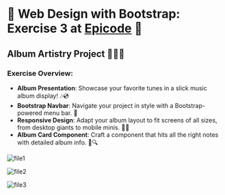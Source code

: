 # 🎨 Web Design with Bootstrap: Exercise 3 at [Epicode](https://epicode.com/) 🚀

## Album Artistry Project 🎼👨‍🎨

### Exercise Overview:

- **Album Presentation**: Showcase your favorite tunes in a slick music album display! 🎶💿
- **Bootstrap Navbar**: Navigate your project in style with a Bootstrap-powered menu bar. 🧭
- **Responsive Design**: Adapt your album layout to fit screens of all sizes, from desktop giants to mobile minis. 📏📲
- **Album Card Component**: Craft a component that hits all the right notes with detailed album info. 🎵🔍

![file1](https://github.com/Aoblu87/My-favorite-Artist-with-Bootstrap/assets/126720391/4f93143c-f61a-40ae-b45c-2d07f2b049cf)

![file2](https://github.com/Aoblu87/My-favorite-Artist-with-Bootstrap/assets/126720391/fae453a7-1640-42d5-adc0-dce93c6f89f1)

![file3](https://github.com/Aoblu87/My-favorite-Artist-with-Bootstrap/assets/126720391/717acbf1-213a-4d06-b830-099ababb660e)

